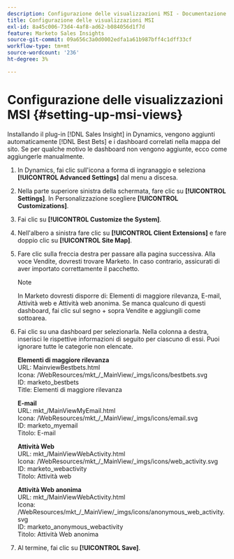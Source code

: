 ```yaml
---
description: Configurazione delle visualizzazioni MSI - Documentazione di Marketo - Documentazione del prodotto
title: Configurazione delle visualizzazioni MSI
exl-id: 8a45c006-73d4-4af8-ad62-b084056d1f7d
feature: Marketo Sales Insights
source-git-commit: 09a656c3a0d0002edfa1a61b987bff4c1dff33cf
workflow-type: tm+mt
source-wordcount: '236'
ht-degree: 3%

---
```


# Configurazione delle visualizzazioni MSI {#setting-up-msi-views}

Installando il plug-in [!DNL Sales Insight] in Dynamics, vengono aggiunti automaticamente [!DNL Best Bets] e i dashboard correlati nella mappa del sito. Se per qualche motivo le dashboard non vengono aggiunte, ecco come aggiungerle manualmente.

1. In Dynamics, fai clic sull&#39;icona a forma di ingranaggio e seleziona **[!UICONTROL Advanced Settings]** dal menu a discesa.

1. Nella parte superiore sinistra della schermata, fare clic su **[!UICONTROL Settings]**. In Personalizzazione scegliere **[!UICONTROL Customizations]**.

1. Fai clic su **[!UICONTROL Customize the System]**.

1. Nell&#39;albero a sinistra fare clic su **[!UICONTROL Client Extensions]** e fare doppio clic su **[!UICONTROL Site Map]**.

1. Fare clic sulla freccia destra per passare alla pagina successiva. Alla voce Vendite, dovresti trovare Marketo. In caso contrario, assicurati di aver importato correttamente il pacchetto.

   >[!NOTE]
   >
   >In Marketo dovresti disporre di: Elementi di maggiore rilevanza, E-mail, Attività web e Attività web anonima. Se manca qualcuno di questi dashboard, fai clic sul segno + sopra Vendite e aggiungili come sottoarea.

1. Fai clic su una dashboard per selezionarla. Nella colonna a destra, inserisci le rispettive informazioni di seguito per ciascuno di essi. Puoi ignorare tutte le categorie non elencate.

   **Elementi di maggiore rilevanza**</br>
URL: MainviewBestbets.html</br>
Icona: /WebResources/mkt_/_MainView/_imgs/icons/bestbets.svg</br>
ID: marketo_bestbets</br>
Title: Elementi di maggiore rilevanza

   **E-mail**</br>
URL: mkt_/MainViewMyEmail.html</br>
Icona: /WebResources/mkt_/_MainView/_imgs/icons/email.svg</br>
ID: marketo_myemail</br>
Titolo: E-mail

   **Attività Web**</br>
URL: mkt_/MainViewWebActivity.html</br>
Icona: /WebResources/mkt_/_MainView/_imgs/icons/web_activity.svg</br>
ID: marketo_webactivity</br>
Titolo: Attività web

   **Attività Web anonima**</br>
URL: mkt_/MainViewWebActivity.html</br>
Icona: /WebResources/mkt_/_MainView/_imgs/icons/anonymous_web_activity.svg</br>
ID: marketo_anonymous_webactivity</br>
Titolo: Attività Web anonima

1. Al termine, fai clic su **[!UICONTROL Save]**.
